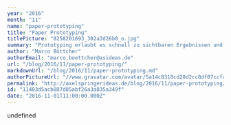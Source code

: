 ```yaml
---
year: "2016"
month: "11"
name: "paper-prototyping"
title: "Paper Prototyping"
titlePicture: "8258201693_302a3d26b0_o.jpg"
summary: "Prototyping erlaubt es schnell zu sichtbaren Ergebnissen und damit zu frühzeitigem direkten Feedback vom Kunden zu kommen. Dieses Feedback kann dann in einem agilen Loop wieder in den nächsten Prototyp integriert werden. Aber selbst Prototyping benötigt eine gewisse Zeit. Ein initiales Projektsetup muss erstellt werden sowie ein initialer Funktionsumfang erdacht und umgesetzt werden."
author: "Marco Böttcher"
authorEmail: "marco.boettcher@asideas.de"
url: "/blog/2016/11/paper-prototyping/"
markdownUrl: "/blog/2016/11/paper-prototyping.md"
authorPictureUrl: "//www.gravatar.com/avatar/5a14c8310cd28d2cc8df07ccfa7a77ad"
permalink: "http://axelspringerideas.de/blog/2016/11/paper-prototyping/"
id: "11403d5acb887d85abf26a3a835a349f"
date: "2016-11-01T11:00:00.000Z"
---
```


undefined